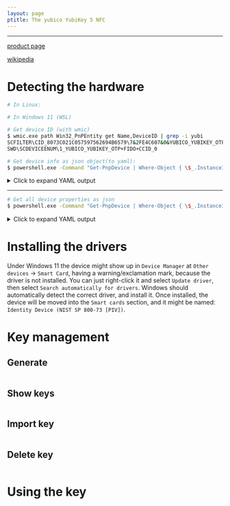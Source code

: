 ```yaml
---
layout: page
ptitle: The yubico YubiKey 5 NFC
---
```


---

[product page](
   https://www.yubico.com/ro/product/yubikey-5-series/yubikey-5-nfc/)

[wikipedia](https://en.wikipedia.org/wiki/YubiKey)

# Detecting the hardware
```sh
# In Linux:

# In Windows 11 (WSL)

# Get device ID (with wmic)
$ wmic.exe path Win32_PnPEntity get Name,DeviceID | grep -i yubi
SCFILTER\CID_8073C021C057597562694B6579\7&2FE4C607&0&YUBICO_YUBIKEY_OTP+FIDO+CCID_0_SCFILTER_CID_8073C021C057597562694B6579  Smart Card
SWD\SCDEVICEENUM\1_YUBICO_YUBIKEY_OTP+FIDO+CCID_0                                                                            Yubico YubiKey OTP+FIDO+CCID 0

# Get device info as json object(to yaml):
$ powershell.exe -Command "Get-PnpDevice | Where-Object { \$_.InstanceId -like '*YUBICO*' } | ConvertTo-Json -Depth 99" | yq -yr
```
<details>
  <summary>Click to expand YAML output</summary>
{% highlight txt %}
- CimClass:
    CimSuperClassName: CIM_LogicalDevice
    CimSuperClass:
      CimSuperClassName: CIM_LogicalElement
      CimSuperClass:
        CimSuperClassName: CIM_ManagedSystemElement
        CimSuperClass:
          CimSuperClassName: null
          CimSuperClass: null
          CimClassProperties:
            - Name: Caption
              Value: null
              CimType: 14
              Flags: Property, ReadOnly, NullValue
              Qualifiers:
                - Name: MaxLen
                  Value: 64
                  CimType: 7
                  Flags: EnableOverride, ToSubclass
                - Name: read
                  Value: true
                  CimType: 1
                  Flags: EnableOverride, ToSubclass
              ReferenceClassName: null
            - Name: Description
              Value: null
              CimType: 14
              Flags: Property, ReadOnly, NullValue
              Qualifiers:
                - Name: read
                  Value: true
                  CimType: 1
                  Flags: EnableOverride, ToSubclass
              ReferenceClassName: null
            - Name: InstallDate
              Value: null
              CimType: 13
              Flags: Property, ReadOnly, NullValue
              Qualifiers:
                - Name: MappingStrings
                  Value:
                    - MIF.DMTF|ComponentID|001.5
                  CimType: 30
                  Flags: EnableOverride, ToSubclass
                - Name: read
                  Value: true
                  CimType: 1
                  Flags: EnableOverride, ToSubclass
              ReferenceClassName: null
            - Name: Name
              Value: null
              CimType: 14
              Flags: Property, ReadOnly, NullValue
              Qualifiers:
                - Name: read
                  Value: true
                  CimType: 1
                  Flags: EnableOverride, ToSubclass
              ReferenceClassName: null
            - Name: Status
              Value: null
              CimType: 14
              Flags: Property, ReadOnly, NullValue
              Qualifiers:
                - Name: MaxLen
                  Value: 10
                  CimType: 7
                  Flags: EnableOverride, ToSubclass
                - Name: read
                  Value: true
                  CimType: 1
                  Flags: EnableOverride, ToSubclass
                - Name: ValueMap
                  Value:
                    - OK
                    - Error
                    - Degraded
                    - Unknown
                    - Pred Fail
                    - Starting
                    - Stopping
                    - Service
                    - Stressed
                    - NonRecover
                    - No Contact
                    - Lost Comm
                  CimType: 30
                  Flags: EnableOverride, ToSubclass
              ReferenceClassName: null
          CimClassQualifiers:
            - Name: Abstract
              Value: true
              CimType: 1
              Flags: EnableOverride, Restricted
            - Name: Locale
              Value: 1033
              CimType: 7
              Flags: EnableOverride, ToSubclass
            - Name: UUID
              Value: '{8502C517-5FBB-11D2-AAC1-006008C78BC7}'
              CimType: 14
              Flags: EnableOverride, ToSubclass
          CimClassMethods: []
          CimSystemProperties:
            Namespace: ROOT/cimv2
            ServerName: TANCREDI-L-W11
            ClassName: CIM_ManagedSystemElement
            Path: null
        CimClassProperties:
          - Name: Caption
            Value: null
            CimType: 14
            Flags: Property, ReadOnly, NullValue
            Qualifiers:
              - Name: MaxLen
                Value: 64
                CimType: 7
                Flags: EnableOverride, ToSubclass
              - Name: read
                Value: true
                CimType: 1
                Flags: EnableOverride, ToSubclass
            ReferenceClassName: null
          - Name: Description
            Value: null
            CimType: 14
            Flags: Property, ReadOnly, NullValue
            Qualifiers:
              - Name: read
                Value: true
                CimType: 1
                Flags: EnableOverride, ToSubclass
            ReferenceClassName: null
          - Name: InstallDate
            Value: null
            CimType: 13
            Flags: Property, ReadOnly, NullValue
            Qualifiers:
              - Name: MappingStrings
                Value:
                  - MIF.DMTF|ComponentID|001.5
                CimType: 30
                Flags: EnableOverride, ToSubclass
              - Name: read
                Value: true
                CimType: 1
                Flags: EnableOverride, ToSubclass
            ReferenceClassName: null
          - Name: Name
            Value: null
            CimType: 14
            Flags: Property, ReadOnly, NullValue
            Qualifiers:
              - Name: read
                Value: true
                CimType: 1
                Flags: EnableOverride, ToSubclass
            ReferenceClassName: null
          - Name: Status
            Value: null
            CimType: 14
            Flags: Property, ReadOnly, NullValue
            Qualifiers:
              - Name: MaxLen
                Value: 10
                CimType: 7
                Flags: EnableOverride, ToSubclass
              - Name: read
                Value: true
                CimType: 1
                Flags: EnableOverride, ToSubclass
              - Name: ValueMap
                Value:
                  - OK
                  - Error
                  - Degraded
                  - Unknown
                  - Pred Fail
                  - Starting
                  - Stopping
                  - Service
                  - Stressed
                  - NonRecover
                  - No Contact
                  - Lost Comm
                CimType: 30
                Flags: EnableOverride, ToSubclass
            ReferenceClassName: null
        CimClassQualifiers:
          - Name: Locale
            Value: 1033
            CimType: 7
            Flags: EnableOverride, ToSubclass
          - Name: UUID
            Value: '{8502C518-5FBB-11D2-AAC1-006008C78BC7}'
            CimType: 14
            Flags: EnableOverride, ToSubclass
          - Name: Abstract
            Value: true
            CimType: 1
            Flags: EnableOverride, Restricted
        CimClassMethods: []
        CimSystemProperties:
          Namespace: ROOT/cimv2
          ServerName: TANCREDI-L-W11
          ClassName: CIM_LogicalElement
          Path: null
      CimClassProperties:
        - Name: Caption
          Value: null
          CimType: 14
          Flags: Property, ReadOnly, NullValue
          Qualifiers:
            - Name: MaxLen
              Value: 64
              CimType: 7
              Flags: EnableOverride, ToSubclass
            - Name: read
              Value: true
              CimType: 1
              Flags: EnableOverride, ToSubclass
          ReferenceClassName: null
        - Name: Description
          Value: null
          CimType: 14
          Flags: Property, ReadOnly, NullValue
          Qualifiers:
            - Name: read
              Value: true
              CimType: 1
              Flags: EnableOverride, ToSubclass
          ReferenceClassName: null
        - Name: InstallDate
          Value: null
          CimType: 13
          Flags: Property, ReadOnly, NullValue
          Qualifiers:
            - Name: MappingStrings
              Value:
                - MIF.DMTF|ComponentID|001.5
              CimType: 30
              Flags: EnableOverride, ToSubclass
            - Name: read
              Value: true
              CimType: 1
              Flags: EnableOverride, ToSubclass
          ReferenceClassName: null
        - Name: Name
          Value: null
          CimType: 14
          Flags: Property, ReadOnly, NullValue
          Qualifiers:
            - Name: read
              Value: true
              CimType: 1
              Flags: EnableOverride, ToSubclass
          ReferenceClassName: null
        - Name: Status
          Value: null
          CimType: 14
          Flags: Property, ReadOnly, NullValue
          Qualifiers:
            - Name: MaxLen
              Value: 10
              CimType: 7
              Flags: EnableOverride, ToSubclass
            - Name: read
              Value: true
              CimType: 1
              Flags: EnableOverride, ToSubclass
            - Name: ValueMap
              Value:
                - OK
                - Error
                - Degraded
                - Unknown
                - Pred Fail
                - Starting
                - Stopping
                - Service
                - Stressed
                - NonRecover
                - No Contact
                - Lost Comm
              CimType: 30
              Flags: EnableOverride, ToSubclass
          ReferenceClassName: null
        - Name: Availability
          Value: null
          CimType: 4
          Flags: Property, ReadOnly, NullValue
          Qualifiers:
            - Name: MappingStrings
              Value:
                - MIF.DMTF|Operational State|003.5
                - MIB.IETF|HOST-RESOURCES-MIB.hrDeviceStatus
              CimType: 30
              Flags: EnableOverride, ToSubclass
            - Name: read
              Value: true
              CimType: 1
              Flags: EnableOverride, ToSubclass
            - Name: ValueMap
              Value:
                - '1'
                - '2'
                - '3'
                - '4'
                - '5'
                - '6'
                - '7'
                - '8'
                - '9'
                - '10'
                - '11'
                - '12'
                - '13'
                - '14'
                - '15'
                - '16'
                - '17'
                - '18'
                - '19'
                - '20'
                - '21'
              CimType: 30
              Flags: EnableOverride, ToSubclass
          ReferenceClassName: null
        - Name: ConfigManagerErrorCode
          Value: null
          CimType: 6
          Flags: Property, ReadOnly, NullValue
          Qualifiers:
            - Name: read
              Value: true
              CimType: 1
              Flags: EnableOverride, ToSubclass
            - Name: Schema
              Value: Win32
              CimType: 14
              Flags: EnableOverride, ToSubclass
            - Name: ValueMap
              Value:
                - '0'
                - '1'
                - '2'
                - '3'
                - '4'
                - '5'
                - '6'
                - '7'
                - '8'
                - '9'
                - '10'
                - '11'
                - '12'
                - '13'
                - '14'
                - '15'
                - '16'
                - '17'
                - '18'
                - '19'
                - '20'
                - '21'
                - '22'
                - '23'
                - '24'
                - '25'
                - '26'
                - '27'
                - '28'
                - '29'
                - '30'
                - '31'
              CimType: 30
              Flags: EnableOverride, ToSubclass
          ReferenceClassName: null
        - Name: ConfigManagerUserConfig
          Value: null
          CimType: 1
          Flags: Property, ReadOnly, NullValue
          Qualifiers:
            - Name: read
              Value: true
              CimType: 1
              Flags: EnableOverride, ToSubclass
            - Name: Schema
              Value: Win32
              CimType: 14
              Flags: EnableOverride, ToSubclass
          ReferenceClassName: null
        - Name: CreationClassName
          Value: null
          CimType: 14
          Flags: Property, ReadOnly, NullValue
          Qualifiers:
            - Name: CIM_Key
              Value: true
              CimType: 1
              Flags: EnableOverride, ToSubclass
            - Name: read
              Value: true
              CimType: 1
              Flags: EnableOverride, ToSubclass
          ReferenceClassName: null
        - Name: DeviceID
          Value: null
          CimType: 14
          Flags: Property, ReadOnly, NullValue
          Qualifiers:
            - Name: CIM_Key
              Value: true
              CimType: 1
              Flags: EnableOverride, ToSubclass
            - Name: read
              Value: true
              CimType: 1
              Flags: EnableOverride, ToSubclass
          ReferenceClassName: null
        - Name: ErrorCleared
          Value: null
          CimType: 1
          Flags: Property, ReadOnly, NullValue
          Qualifiers:
            - Name: read
              Value: true
              CimType: 1
              Flags: EnableOverride, ToSubclass
          ReferenceClassName: null
        - Name: ErrorDescription
          Value: null
          CimType: 14
          Flags: Property, ReadOnly, NullValue
          Qualifiers:
            - Name: read
              Value: true
              CimType: 1
              Flags: EnableOverride, ToSubclass
          ReferenceClassName: null
        - Name: LastErrorCode
          Value: null
          CimType: 6
          Flags: Property, ReadOnly, NullValue
          Qualifiers:
            - Name: read
              Value: true
              CimType: 1
              Flags: EnableOverride, ToSubclass
          ReferenceClassName: null
        - Name: PNPDeviceID
          Value: null
          CimType: 14
          Flags: Property, ReadOnly, NullValue
          Qualifiers:
            - Name: read
              Value: true
              CimType: 1
              Flags: EnableOverride, ToSubclass
            - Name: Schema
              Value: Win32
              CimType: 14
              Flags: EnableOverride, ToSubclass
          ReferenceClassName: null
        - Name: PowerManagementCapabilities
          Value: null
          CimType: 20
          Flags: Property, ReadOnly, NullValue
          Qualifiers:
            - Name: read
              Value: true
              CimType: 1
              Flags: EnableOverride, ToSubclass
          ReferenceClassName: null
        - Name: PowerManagementSupported
          Value: null
          CimType: 1
          Flags: Property, ReadOnly, NullValue
          Qualifiers:
            - Name: read
              Value: true
              CimType: 1
              Flags: EnableOverride, ToSubclass
          ReferenceClassName: null
        - Name: StatusInfo
          Value: null
          CimType: 4
          Flags: Property, ReadOnly, NullValue
          Qualifiers:
            - Name: MappingStrings
              Value:
                - MIF.DMTF|Operational State|003.3
              CimType: 30
              Flags: EnableOverride, ToSubclass
            - Name: read
              Value: true
              CimType: 1
              Flags: EnableOverride, ToSubclass
            - Name: ValueMap
              Value:
                - '1'
                - '2'
                - '3'
                - '4'
                - '5'
              CimType: 30
              Flags: EnableOverride, ToSubclass
          ReferenceClassName: null
        - Name: SystemCreationClassName
          Value: null
          CimType: 14
          Flags: Property, ReadOnly, NullValue
          Qualifiers:
            - Name: CIM_Key
              Value: true
              CimType: 1
              Flags: EnableOverride, ToSubclass
            - Name: Propagated
              Value: CIM_System.CreationClassName
              CimType: 14
              Flags: EnableOverride, ToSubclass
            - Name: read
              Value: true
              CimType: 1
              Flags: EnableOverride, ToSubclass
          ReferenceClassName: null
        - Name: SystemName
          Value: null
          CimType: 14
          Flags: Property, ReadOnly, NullValue
          Qualifiers:
            - Name: CIM_Key
              Value: true
              CimType: 1
              Flags: EnableOverride, ToSubclass
            - Name: Propagated
              Value: CIM_System.Name
              CimType: 14
              Flags: EnableOverride, ToSubclass
            - Name: read
              Value: true
              CimType: 1
              Flags: EnableOverride, ToSubclass
          ReferenceClassName: null
      CimClassQualifiers:
        - Name: Locale
          Value: 1033
          CimType: 7
          Flags: EnableOverride, ToSubclass
        - Name: UUID
          Value: '{8502C529-5FBB-11D2-AAC1-006008C78BC7}'
          CimType: 14
          Flags: EnableOverride, ToSubclass
        - Name: Abstract
          Value: true
          CimType: 1
          Flags: EnableOverride, Restricted
      CimClassMethods:
        - Name: SetPowerState
          ReturnType: 6
          Parameters:
            - Name: PowerState
              CimType: 4
              Qualifiers:
                - Name: ID
                  Value: 0
                  CimType: 7
                  Flags: DisableOverride, ToSubclass
                - Name: IN
                  Value: true
                  CimType: 1
                  Flags: DisableOverride, ToSubclass
                - Name: ValueMap
                  Value:
                    - '1'
                    - '2'
                    - '3'
                    - '4'
                    - '5'
                    - '6'
                  CimType: 30
                  Flags: EnableOverride, ToSubclass
              ReferenceClassName: null
            - Name: Time
              CimType: 13
              Qualifiers:
                - Name: ID
                  Value: 1
                  CimType: 7
                  Flags: DisableOverride, ToSubclass
                - Name: IN
                  Value: true
                  CimType: 1
                  Flags: DisableOverride, ToSubclass
              ReferenceClassName: null
          Qualifiers: []
        - Name: Reset
          ReturnType: 6
          Parameters: []
          Qualifiers: []
      CimSystemProperties:
        Namespace: ROOT/cimv2
        ServerName: TANCREDI-L-W11
        ClassName: CIM_LogicalDevice
        Path: null
    CimClassProperties:
      - Name: Caption
        Value: null
        CimType: 14
        Flags: Property, ReadOnly, NullValue
        Qualifiers:
          - Name: MaxLen
            Value: 64
            CimType: 7
            Flags: EnableOverride, ToSubclass
          - Name: read
            Value: true
            CimType: 1
            Flags: EnableOverride, ToSubclass
        ReferenceClassName: null
      - Name: Description
        Value: null
        CimType: 14
        Flags: Property, ReadOnly, NullValue
        Qualifiers:
          - Name: read
            Value: true
            CimType: 1
            Flags: EnableOverride, ToSubclass
        ReferenceClassName: null
      - Name: InstallDate
        Value: null
        CimType: 13
        Flags: Property, ReadOnly, NullValue
        Qualifiers:
          - Name: MappingStrings
            Value:
              - MIF.DMTF|ComponentID|001.5
            CimType: 30
            Flags: EnableOverride, ToSubclass
          - Name: read
            Value: true
            CimType: 1
            Flags: EnableOverride, ToSubclass
        ReferenceClassName: null
      - Name: Name
        Value: null
        CimType: 14
        Flags: Property, ReadOnly, NullValue
        Qualifiers:
          - Name: read
            Value: true
            CimType: 1
            Flags: EnableOverride, ToSubclass
        ReferenceClassName: null
      - Name: Status
        Value: null
        CimType: 14
        Flags: Property, ReadOnly, NullValue
        Qualifiers:
          - Name: MaxLen
            Value: 10
            CimType: 7
            Flags: EnableOverride, ToSubclass
          - Name: read
            Value: true
            CimType: 1
            Flags: EnableOverride, ToSubclass
          - Name: ValueMap
            Value:
              - OK
              - Error
              - Degraded
              - Unknown
              - Pred Fail
              - Starting
              - Stopping
              - Service
              - Stressed
              - NonRecover
              - No Contact
              - Lost Comm
            CimType: 30
            Flags: EnableOverride, ToSubclass
        ReferenceClassName: null
      - Name: Availability
        Value: null
        CimType: 4
        Flags: Property, ReadOnly, NullValue
        Qualifiers:
          - Name: MappingStrings
            Value:
              - MIF.DMTF|Operational State|003.5
              - MIB.IETF|HOST-RESOURCES-MIB.hrDeviceStatus
            CimType: 30
            Flags: EnableOverride, ToSubclass
          - Name: read
            Value: true
            CimType: 1
            Flags: EnableOverride, ToSubclass
          - Name: ValueMap
            Value:
              - '1'
              - '2'
              - '3'
              - '4'
              - '5'
              - '6'
              - '7'
              - '8'
              - '9'
              - '10'
              - '11'
              - '12'
              - '13'
              - '14'
              - '15'
              - '16'
              - '17'
              - '18'
              - '19'
              - '20'
              - '21'
            CimType: 30
            Flags: EnableOverride, ToSubclass
        ReferenceClassName: null
      - Name: ConfigManagerErrorCode
        Value: null
        CimType: 6
        Flags: Property, ReadOnly, NullValue
        Qualifiers:
          - Name: read
            Value: true
            CimType: 1
            Flags: EnableOverride, ToSubclass
          - Name: Schema
            Value: Win32
            CimType: 14
            Flags: EnableOverride, ToSubclass
          - Name: ValueMap
            Value:
              - '0'
              - '1'
              - '2'
              - '3'
              - '4'
              - '5'
              - '6'
              - '7'
              - '8'
              - '9'
              - '10'
              - '11'
              - '12'
              - '13'
              - '14'
              - '15'
              - '16'
              - '17'
              - '18'
              - '19'
              - '20'
              - '21'
              - '22'
              - '23'
              - '24'
              - '25'
              - '26'
              - '27'
              - '28'
              - '29'
              - '30'
              - '31'
            CimType: 30
            Flags: EnableOverride, ToSubclass
        ReferenceClassName: null
      - Name: ConfigManagerUserConfig
        Value: null
        CimType: 1
        Flags: Property, ReadOnly, NullValue
        Qualifiers:
          - Name: read
            Value: true
            CimType: 1
            Flags: EnableOverride, ToSubclass
          - Name: Schema
            Value: Win32
            CimType: 14
            Flags: EnableOverride, ToSubclass
        ReferenceClassName: null
      - Name: CreationClassName
        Value: null
        CimType: 14
        Flags: Property, ReadOnly, NullValue
        Qualifiers:
          - Name: CIM_Key
            Value: true
            CimType: 1
            Flags: EnableOverride, ToSubclass
          - Name: read
            Value: true
            CimType: 1
            Flags: EnableOverride, ToSubclass
        ReferenceClassName: null
      - Name: DeviceID
        Value: null
        CimType: 14
        Flags: Property, Key, ReadOnly, NullValue
        Qualifiers:
          - Name: CIM_Key
            Value: true
            CimType: 1
            Flags: EnableOverride, ToSubclass
          - Name: read
            Value: true
            CimType: 1
            Flags: EnableOverride, ToSubclass
          - Name: key
            Value: true
            CimType: 1
            Flags: DisableOverride, ToSubclass
          - Name: MappingStrings
            Value:
              - WMI
            CimType: 30
            Flags: EnableOverride, ToSubclass
          - Name: Override
            Value: DeviceId
            CimType: 14
            Flags: EnableOverride, ToSubclass
        ReferenceClassName: null
      - Name: ErrorCleared
        Value: null
        CimType: 1
        Flags: Property, ReadOnly, NullValue
        Qualifiers:
          - Name: read
            Value: true
            CimType: 1
            Flags: EnableOverride, ToSubclass
        ReferenceClassName: null
      - Name: ErrorDescription
        Value: null
        CimType: 14
        Flags: Property, ReadOnly, NullValue
        Qualifiers:
          - Name: read
            Value: true
            CimType: 1
            Flags: EnableOverride, ToSubclass
        ReferenceClassName: null
      - Name: LastErrorCode
        Value: null
        CimType: 6
        Flags: Property, ReadOnly, NullValue
        Qualifiers:
          - Name: read
            Value: true
            CimType: 1
            Flags: EnableOverride, ToSubclass
        ReferenceClassName: null
      - Name: PNPDeviceID
        Value: null
        CimType: 14
        Flags: Property, ReadOnly, NullValue
        Qualifiers:
          - Name: read
            Value: true
            CimType: 1
            Flags: EnableOverride, ToSubclass
          - Name: Schema
            Value: Win32
            CimType: 14
            Flags: EnableOverride, ToSubclass
        ReferenceClassName: null
      - Name: PowerManagementCapabilities
        Value: null
        CimType: 20
        Flags: Property, ReadOnly, NullValue
        Qualifiers:
          - Name: read
            Value: true
            CimType: 1
            Flags: EnableOverride, ToSubclass
        ReferenceClassName: null
      - Name: PowerManagementSupported
        Value: null
        CimType: 1
        Flags: Property, ReadOnly, NullValue
        Qualifiers:
          - Name: read
            Value: true
            CimType: 1
            Flags: EnableOverride, ToSubclass
        ReferenceClassName: null
      - Name: StatusInfo
        Value: null
        CimType: 4
        Flags: Property, ReadOnly, NullValue
        Qualifiers:
          - Name: MappingStrings
            Value:
              - MIF.DMTF|Operational State|003.3
            CimType: 30
            Flags: EnableOverride, ToSubclass
          - Name: read
            Value: true
            CimType: 1
            Flags: EnableOverride, ToSubclass
          - Name: ValueMap
            Value:
              - '1'
              - '2'
              - '3'
              - '4'
              - '5'
            CimType: 30
            Flags: EnableOverride, ToSubclass
        ReferenceClassName: null
      - Name: SystemCreationClassName
        Value: null
        CimType: 14
        Flags: Property, ReadOnly, NullValue
        Qualifiers:
          - Name: CIM_Key
            Value: true
            CimType: 1
            Flags: EnableOverride, ToSubclass
          - Name: Propagated
            Value: CIM_System.CreationClassName
            CimType: 14
            Flags: EnableOverride, ToSubclass
          - Name: read
            Value: true
            CimType: 1
            Flags: EnableOverride, ToSubclass
        ReferenceClassName: null
      - Name: SystemName
        Value: null
        CimType: 14
        Flags: Property, ReadOnly, NullValue
        Qualifiers:
          - Name: CIM_Key
            Value: true
            CimType: 1
            Flags: EnableOverride, ToSubclass
          - Name: Propagated
            Value: CIM_System.Name
            CimType: 14
            Flags: EnableOverride, ToSubclass
          - Name: read
            Value: true
            CimType: 1
            Flags: EnableOverride, ToSubclass
        ReferenceClassName: null
      - Name: ClassGuid
        Value: null
        CimType: 14
        Flags: Property, ReadOnly, NullValue
        Qualifiers:
          - Name: MappingStrings
            Value:
              - WMI
            CimType: 30
            Flags: EnableOverride, ToSubclass
          - Name: read
            Value: true
            CimType: 1
            Flags: EnableOverride, ToSubclass
        ReferenceClassName: null
      - Name: CompatibleID
        Value: null
        CimType: 30
        Flags: Property, ReadOnly, NullValue
        Qualifiers:
          - Name: read
            Value: true
            CimType: 1
            Flags: EnableOverride, ToSubclass
        ReferenceClassName: null
      - Name: HardwareID
        Value: null
        CimType: 30
        Flags: Property, ReadOnly, NullValue
        Qualifiers:
          - Name: read
            Value: true
            CimType: 1
            Flags: EnableOverride, ToSubclass
        ReferenceClassName: null
      - Name: Manufacturer
        Value: null
        CimType: 14
        Flags: Property, ReadOnly, NullValue
        Qualifiers:
          - Name: MappingStrings
            Value:
              - WMI
            CimType: 30
            Flags: EnableOverride, ToSubclass
          - Name: read
            Value: true
            CimType: 1
            Flags: EnableOverride, ToSubclass
        ReferenceClassName: null
      - Name: PNPClass
        Value: null
        CimType: 14
        Flags: Property, ReadOnly, NullValue
        Qualifiers:
          - Name: MappingStrings
            Value:
              - WMI
            CimType: 30
            Flags: EnableOverride, ToSubclass
          - Name: read
            Value: true
            CimType: 1
            Flags: EnableOverride, ToSubclass
        ReferenceClassName: null
      - Name: Present
        Value: null
        CimType: 1
        Flags: Property, ReadOnly, NullValue
        Qualifiers:
          - Name: MappingStrings
            Value:
              - WMI
            CimType: 30
            Flags: EnableOverride, ToSubclass
          - Name: read
            Value: true
            CimType: 1
            Flags: EnableOverride, ToSubclass
        ReferenceClassName: null
      - Name: Service
        Value: null
        CimType: 14
        Flags: Property, ReadOnly, NullValue
        Qualifiers:
          - Name: MappingStrings
            Value:
              - WMI
            CimType: 30
            Flags: EnableOverride, ToSubclass
          - Name: read
            Value: true
            CimType: 1
            Flags: EnableOverride, ToSubclass
        ReferenceClassName: null
    CimClassQualifiers:
      - Name: Locale
        Value: 1033
        CimType: 7
        Flags: EnableOverride, ToSubclass
      - Name: UUID
        Value: '{FE28FD98-C875-11d2-B352-00104BC97924}'
        CimType: 14
        Flags: EnableOverride, ToSubclass
      - Name: dynamic
        Value: true
        CimType: 1
        Flags: EnableOverride, ToSubclass
      - Name: provider
        Value: CIMWin32
        CimType: 14
        Flags: EnableOverride, ToSubclass
    CimClassMethods:
      - Name: SetPowerState
        ReturnType: 6
        Parameters:
          - Name: PowerState
            CimType: 4
            Qualifiers:
              - Name: ID
                Value: 0
                CimType: 7
                Flags: DisableOverride, ToSubclass
              - Name: IN
                Value: true
                CimType: 1
                Flags: DisableOverride, ToSubclass
              - Name: ValueMap
                Value:
                  - '1'
                  - '2'
                  - '3'
                  - '4'
                  - '5'
                  - '6'
                CimType: 30
                Flags: EnableOverride, ToSubclass
            ReferenceClassName: null
          - Name: Time
            CimType: 13
            Qualifiers:
              - Name: ID
                Value: 1
                CimType: 7
                Flags: DisableOverride, ToSubclass
              - Name: IN
                Value: true
                CimType: 1
                Flags: DisableOverride, ToSubclass
            ReferenceClassName: null
        Qualifiers: []
      - Name: Reset
        ReturnType: 6
        Parameters: []
        Qualifiers: []
      - Name: Enable
        ReturnType: 6
        Parameters:
          - Name: rebootNeeded
            CimType: 1
            Qualifiers:
              - Name: ID
                Value: 0
                CimType: 7
                Flags: DisableOverride, ToSubclass
              - Name: OUT
                Value: true
                CimType: 1
                Flags: DisableOverride, ToSubclass
            ReferenceClassName: null
        Qualifiers:
          - Name: Implemented
            Value: true
            CimType: 1
            Flags: EnableOverride, Restricted
      - Name: Disable
        ReturnType: 6
        Parameters:
          - Name: rebootNeeded
            CimType: 1
            Qualifiers:
              - Name: ID
                Value: 0
                CimType: 7
                Flags: DisableOverride, ToSubclass
              - Name: OUT
                Value: true
                CimType: 1
                Flags: DisableOverride, ToSubclass
            ReferenceClassName: null
        Qualifiers:
          - Name: Implemented
            Value: true
            CimType: 1
            Flags: EnableOverride, Restricted
      - Name: GetDeviceProperties
        ReturnType: 6
        Parameters:
          - Name: devicePropertyKeys
            CimType: 30
            Qualifiers:
              - Name: ID
                Value: 0
                CimType: 7
                Flags: DisableOverride, ToSubclass
              - Name: IN
                Value: true
                CimType: 1
                Flags: DisableOverride, ToSubclass
              - Name: optional
                Value: true
                CimType: 1
                Flags: EnableOverride, Restricted
            ReferenceClassName: null
          - Name: deviceProperties
            CimType: 32
            Qualifiers:
              - Name: EmbeddedInstance
                Value: Win32_PnPDeviceProperty
                CimType: 14
                Flags: EnableOverride, ToSubclass
              - Name: ID
                Value: 1
                CimType: 7
                Flags: DisableOverride, ToSubclass
              - Name: OUT
                Value: true
                CimType: 1
                Flags: DisableOverride, ToSubclass
            ReferenceClassName: null
        Qualifiers:
          - Name: Implemented
            Value: true
            CimType: 1
            Flags: EnableOverride, Restricted
    CimSystemProperties:
      Namespace: ROOT/cimv2
      ServerName: TANCREDI-L-W11
      ClassName: Win32_PnPEntity
      Path: null
  CimInstanceProperties:
    - Name: Caption
      Value: Smart Card
      CimType: 14
      Flags: Property, ReadOnly, NotModified
      IsValueModified: false
    - Name: Description
      Value: Smart Card
      CimType: 14
      Flags: Property, ReadOnly, NotModified
      IsValueModified: false
    - Name: InstallDate
      Value: null
      CimType: 13
      Flags: Property, ReadOnly, NotModified, NullValue
      IsValueModified: false
    - Name: Name
      Value: Smart Card
      CimType: 14
      Flags: Property, ReadOnly, NotModified
      IsValueModified: false
    - Name: Status
      Value: Error
      CimType: 14
      Flags: Property, ReadOnly, NotModified
      IsValueModified: false
    - Name: Availability
      Value: null
      CimType: 4
      Flags: Property, ReadOnly, NotModified, NullValue
      IsValueModified: false
    - Name: ConfigManagerErrorCode
      Value: 28
      CimType: 6
      Flags: Property, ReadOnly, NotModified
      IsValueModified: false
    - Name: ConfigManagerUserConfig
      Value: false
      CimType: 1
      Flags: Property, ReadOnly, NotModified
      IsValueModified: false
    - Name: CreationClassName
      Value: Win32_PnPEntity
      CimType: 14
      Flags: Property, ReadOnly, NotModified
      IsValueModified: false
    - Name: DeviceID
      Value: SCFILTER\CID_8073C021C057597562694B6579\7&2FE4C607&0&YUBICO_YUBIKEY_OTP+FIDO+CCID_0_SCFILTER_CID_8073C021C057597562694B6579
      CimType: 14
      Flags: Property, Key, ReadOnly, NotModified
      IsValueModified: false
    - Name: ErrorCleared
      Value: null
      CimType: 1
      Flags: Property, ReadOnly, NotModified, NullValue
      IsValueModified: false
    - Name: ErrorDescription
      Value: null
      CimType: 14
      Flags: Property, ReadOnly, NotModified, NullValue
      IsValueModified: false
    - Name: LastErrorCode
      Value: null
      CimType: 6
      Flags: Property, ReadOnly, NotModified, NullValue
      IsValueModified: false
    - Name: PNPDeviceID
      Value: SCFILTER\CID_8073C021C057597562694B6579\7&2FE4C607&0&YUBICO_YUBIKEY_OTP+FIDO+CCID_0_SCFILTER_CID_8073C021C057597562694B6579
      CimType: 14
      Flags: Property, ReadOnly, NotModified
      IsValueModified: false
    - Name: PowerManagementCapabilities
      Value: null
      CimType: 20
      Flags: Property, ReadOnly, NotModified, NullValue
      IsValueModified: false
    - Name: PowerManagementSupported
      Value: null
      CimType: 1
      Flags: Property, ReadOnly, NotModified, NullValue
      IsValueModified: false
    - Name: StatusInfo
      Value: null
      CimType: 4
      Flags: Property, ReadOnly, NotModified, NullValue
      IsValueModified: false
    - Name: SystemCreationClassName
      Value: Win32_ComputerSystem
      CimType: 14
      Flags: Property, ReadOnly, NotModified
      IsValueModified: false
    - Name: SystemName
      Value: TANCREDI-L-W11
      CimType: 14
      Flags: Property, ReadOnly, NotModified
      IsValueModified: false
    - Name: ClassGuid
      Value: null
      CimType: 14
      Flags: Property, ReadOnly, NotModified, NullValue
      IsValueModified: false
    - Name: CompatibleID
      Value:
        - SCFILTER\CID_2777BE07-6993-4513-BD80-C184FCB0AB2D
      CimType: 30
      Flags: Property, ReadOnly, NotModified
      IsValueModified: false
    - Name: HardwareID
      Value:
        - SCFILTER\CID_8073c021c057597562694b6579
      CimType: 30
      Flags: Property, ReadOnly, NotModified
      IsValueModified: false
    - Name: Manufacturer
      Value: null
      CimType: 14
      Flags: Property, ReadOnly, NotModified, NullValue
      IsValueModified: false
    - Name: PNPClass
      Value: null
      CimType: 14
      Flags: Property, ReadOnly, NotModified, NullValue
      IsValueModified: false
    - Name: Present
      Value: true
      CimType: 1
      Flags: Property, ReadOnly, NotModified
      IsValueModified: false
    - Name: Service
      Value: null
      CimType: 14
      Flags: Property, ReadOnly, NotModified, NullValue
      IsValueModified: false
  CimSystemProperties:
    Namespace: ROOT/cimv2
    ServerName: TANCREDI-L-W11
    ClassName: Win32_PnPEntity
    Path: null
  Class: null
  FriendlyName: Smart Card
  InstanceId: SCFILTER\CID_8073C021C057597562694B6579\7&2FE4C607&0&YUBICO_YUBIKEY_OTP+FIDO+CCID_0_SCFILTER_CID_8073C021C057597562694B6579
  Problem: 28
  ConfigManagerErrorCode: 28
  ProblemDescription: ''
  Caption: Smart Card
  Description: Smart Card
  InstallDate: null
  Name: Smart Card
  Status: Error
  Availability: null
  ConfigManagerUserConfig: false
  CreationClassName: Win32_PnPEntity
  DeviceID: SCFILTER\CID_8073C021C057597562694B6579\7&2FE4C607&0&YUBICO_YUBIKEY_OTP+FIDO+CCID_0_SCFILTER_CID_8073C021C057597562694B6579
  ErrorCleared: null
  ErrorDescription: null
  LastErrorCode: null
  PNPDeviceID: SCFILTER\CID_8073C021C057597562694B6579\7&2FE4C607&0&YUBICO_YUBIKEY_OTP+FIDO+CCID_0_SCFILTER_CID_8073C021C057597562694B6579
  PowerManagementCapabilities: null
  PowerManagementSupported: null
  StatusInfo: null
  SystemCreationClassName: Win32_ComputerSystem
  SystemName: TANCREDI-L-W11
  ClassGuid: null
  CompatibleID:
    - SCFILTER\CID_2777BE07-6993-4513-BD80-C184FCB0AB2D
  HardwareID:
    - SCFILTER\CID_8073c021c057597562694b6579
  Manufacturer: null
  PNPClass: null
  Present: true
  Service: null
  PSComputerName: null
- CimClass:
    CimSuperClassName: CIM_LogicalDevice
    CimSuperClass:
      CimSuperClassName: CIM_LogicalElement
      CimSuperClass:
        CimSuperClassName: CIM_ManagedSystemElement
        CimSuperClass:
          CimSuperClassName: null
          CimSuperClass: null
          CimClassProperties:
            - Name: Caption
              Value: null
              CimType: 14
              Flags: Property, ReadOnly, NullValue
              Qualifiers:
                - Name: MaxLen
                  Value: 64
                  CimType: 7
                  Flags: EnableOverride, ToSubclass
                - Name: read
                  Value: true
                  CimType: 1
                  Flags: EnableOverride, ToSubclass
              ReferenceClassName: null
            - Name: Description
              Value: null
              CimType: 14
              Flags: Property, ReadOnly, NullValue
              Qualifiers:
                - Name: read
                  Value: true
                  CimType: 1
                  Flags: EnableOverride, ToSubclass
              ReferenceClassName: null
            - Name: InstallDate
              Value: null
              CimType: 13
              Flags: Property, ReadOnly, NullValue
              Qualifiers:
                - Name: MappingStrings
                  Value:
                    - MIF.DMTF|ComponentID|001.5
                  CimType: 30
                  Flags: EnableOverride, ToSubclass
                - Name: read
                  Value: true
                  CimType: 1
                  Flags: EnableOverride, ToSubclass
              ReferenceClassName: null
            - Name: Name
              Value: null
              CimType: 14
              Flags: Property, ReadOnly, NullValue
              Qualifiers:
                - Name: read
                  Value: true
                  CimType: 1
                  Flags: EnableOverride, ToSubclass
              ReferenceClassName: null
            - Name: Status
              Value: null
              CimType: 14
              Flags: Property, ReadOnly, NullValue
              Qualifiers:
                - Name: MaxLen
                  Value: 10
                  CimType: 7
                  Flags: EnableOverride, ToSubclass
                - Name: read
                  Value: true
                  CimType: 1
                  Flags: EnableOverride, ToSubclass
                - Name: ValueMap
                  Value:
                    - OK
                    - Error
                    - Degraded
                    - Unknown
                    - Pred Fail
                    - Starting
                    - Stopping
                    - Service
                    - Stressed
                    - NonRecover
                    - No Contact
                    - Lost Comm
                  CimType: 30
                  Flags: EnableOverride, ToSubclass
              ReferenceClassName: null
          CimClassQualifiers:
            - Name: Abstract
              Value: true
              CimType: 1
              Flags: EnableOverride, Restricted
            - Name: Locale
              Value: 1033
              CimType: 7
              Flags: EnableOverride, ToSubclass
            - Name: UUID
              Value: '{8502C517-5FBB-11D2-AAC1-006008C78BC7}'
              CimType: 14
              Flags: EnableOverride, ToSubclass
          CimClassMethods: []
          CimSystemProperties:
            Namespace: ROOT/cimv2
            ServerName: TANCREDI-L-W11
            ClassName: CIM_ManagedSystemElement
            Path: null
        CimClassProperties:
          - Name: Caption
            Value: null
            CimType: 14
            Flags: Property, ReadOnly, NullValue
            Qualifiers:
              - Name: MaxLen
                Value: 64
                CimType: 7
                Flags: EnableOverride, ToSubclass
              - Name: read
                Value: true
                CimType: 1
                Flags: EnableOverride, ToSubclass
            ReferenceClassName: null
          - Name: Description
            Value: null
            CimType: 14
            Flags: Property, ReadOnly, NullValue
            Qualifiers:
              - Name: read
                Value: true
                CimType: 1
                Flags: EnableOverride, ToSubclass
            ReferenceClassName: null
          - Name: InstallDate
            Value: null
            CimType: 13
            Flags: Property, ReadOnly, NullValue
            Qualifiers:
              - Name: MappingStrings
                Value:
                  - MIF.DMTF|ComponentID|001.5
                CimType: 30
                Flags: EnableOverride, ToSubclass
              - Name: read
                Value: true
                CimType: 1
                Flags: EnableOverride, ToSubclass
            ReferenceClassName: null
          - Name: Name
            Value: null
            CimType: 14
            Flags: Property, ReadOnly, NullValue
            Qualifiers:
              - Name: read
                Value: true
                CimType: 1
                Flags: EnableOverride, ToSubclass
            ReferenceClassName: null
          - Name: Status
            Value: null
            CimType: 14
            Flags: Property, ReadOnly, NullValue
            Qualifiers:
              - Name: MaxLen
                Value: 10
                CimType: 7
                Flags: EnableOverride, ToSubclass
              - Name: read
                Value: true
                CimType: 1
                Flags: EnableOverride, ToSubclass
              - Name: ValueMap
                Value:
                  - OK
                  - Error
                  - Degraded
                  - Unknown
                  - Pred Fail
                  - Starting
                  - Stopping
                  - Service
                  - Stressed
                  - NonRecover
                  - No Contact
                  - Lost Comm
                CimType: 30
                Flags: EnableOverride, ToSubclass
            ReferenceClassName: null
        CimClassQualifiers:
          - Name: Locale
            Value: 1033
            CimType: 7
            Flags: EnableOverride, ToSubclass
          - Name: UUID
            Value: '{8502C518-5FBB-11D2-AAC1-006008C78BC7}'
            CimType: 14
            Flags: EnableOverride, ToSubclass
          - Name: Abstract
            Value: true
            CimType: 1
            Flags: EnableOverride, Restricted
        CimClassMethods: []
        CimSystemProperties:
          Namespace: ROOT/cimv2
          ServerName: TANCREDI-L-W11
          ClassName: CIM_LogicalElement
          Path: null
      CimClassProperties:
        - Name: Caption
          Value: null
          CimType: 14
          Flags: Property, ReadOnly, NullValue
          Qualifiers:
            - Name: MaxLen
              Value: 64
              CimType: 7
              Flags: EnableOverride, ToSubclass
            - Name: read
              Value: true
              CimType: 1
              Flags: EnableOverride, ToSubclass
          ReferenceClassName: null
        - Name: Description
          Value: null
          CimType: 14
          Flags: Property, ReadOnly, NullValue
          Qualifiers:
            - Name: read
              Value: true
              CimType: 1
              Flags: EnableOverride, ToSubclass
          ReferenceClassName: null
        - Name: InstallDate
          Value: null
          CimType: 13
          Flags: Property, ReadOnly, NullValue
          Qualifiers:
            - Name: MappingStrings
              Value:
                - MIF.DMTF|ComponentID|001.5
              CimType: 30
              Flags: EnableOverride, ToSubclass
            - Name: read
              Value: true
              CimType: 1
              Flags: EnableOverride, ToSubclass
          ReferenceClassName: null
        - Name: Name
          Value: null
          CimType: 14
          Flags: Property, ReadOnly, NullValue
          Qualifiers:
            - Name: read
              Value: true
              CimType: 1
              Flags: EnableOverride, ToSubclass
          ReferenceClassName: null
        - Name: Status
          Value: null
          CimType: 14
          Flags: Property, ReadOnly, NullValue
          Qualifiers:
            - Name: MaxLen
              Value: 10
              CimType: 7
              Flags: EnableOverride, ToSubclass
            - Name: read
              Value: true
              CimType: 1
              Flags: EnableOverride, ToSubclass
            - Name: ValueMap
              Value:
                - OK
                - Error
                - Degraded
                - Unknown
                - Pred Fail
                - Starting
                - Stopping
                - Service
                - Stressed
                - NonRecover
                - No Contact
                - Lost Comm
              CimType: 30
              Flags: EnableOverride, ToSubclass
          ReferenceClassName: null
        - Name: Availability
          Value: null
          CimType: 4
          Flags: Property, ReadOnly, NullValue
          Qualifiers:
            - Name: MappingStrings
              Value:
                - MIF.DMTF|Operational State|003.5
                - MIB.IETF|HOST-RESOURCES-MIB.hrDeviceStatus
              CimType: 30
              Flags: EnableOverride, ToSubclass
            - Name: read
              Value: true
              CimType: 1
              Flags: EnableOverride, ToSubclass
            - Name: ValueMap
              Value:
                - '1'
                - '2'
                - '3'
                - '4'
                - '5'
                - '6'
                - '7'
                - '8'
                - '9'
                - '10'
                - '11'
                - '12'
                - '13'
                - '14'
                - '15'
                - '16'
                - '17'
                - '18'
                - '19'
                - '20'
                - '21'
              CimType: 30
              Flags: EnableOverride, ToSubclass
          ReferenceClassName: null
        - Name: ConfigManagerErrorCode
          Value: null
          CimType: 6
          Flags: Property, ReadOnly, NullValue
          Qualifiers:
            - Name: read
              Value: true
              CimType: 1
              Flags: EnableOverride, ToSubclass
            - Name: Schema
              Value: Win32
              CimType: 14
              Flags: EnableOverride, ToSubclass
            - Name: ValueMap
              Value:
                - '0'
                - '1'
                - '2'
                - '3'
                - '4'
                - '5'
                - '6'
                - '7'
                - '8'
                - '9'
                - '10'
                - '11'
                - '12'
                - '13'
                - '14'
                - '15'
                - '16'
                - '17'
                - '18'
                - '19'
                - '20'
                - '21'
                - '22'
                - '23'
                - '24'
                - '25'
                - '26'
                - '27'
                - '28'
                - '29'
                - '30'
                - '31'
              CimType: 30
              Flags: EnableOverride, ToSubclass
          ReferenceClassName: null
        - Name: ConfigManagerUserConfig
          Value: null
          CimType: 1
          Flags: Property, ReadOnly, NullValue
          Qualifiers:
            - Name: read
              Value: true
              CimType: 1
              Flags: EnableOverride, ToSubclass
            - Name: Schema
              Value: Win32
              CimType: 14
              Flags: EnableOverride, ToSubclass
          ReferenceClassName: null
        - Name: CreationClassName
          Value: null
          CimType: 14
          Flags: Property, ReadOnly, NullValue
          Qualifiers:
            - Name: CIM_Key
              Value: true
              CimType: 1
              Flags: EnableOverride, ToSubclass
            - Name: read
              Value: true
              CimType: 1
              Flags: EnableOverride, ToSubclass
          ReferenceClassName: null
        - Name: DeviceID
          Value: null
          CimType: 14
          Flags: Property, ReadOnly, NullValue
          Qualifiers:
            - Name: CIM_Key
              Value: true
              CimType: 1
              Flags: EnableOverride, ToSubclass
            - Name: read
              Value: true
              CimType: 1
              Flags: EnableOverride, ToSubclass
          ReferenceClassName: null
        - Name: ErrorCleared
          Value: null
          CimType: 1
          Flags: Property, ReadOnly, NullValue
          Qualifiers:
            - Name: read
              Value: true
              CimType: 1
              Flags: EnableOverride, ToSubclass
          ReferenceClassName: null
        - Name: ErrorDescription
          Value: null
          CimType: 14
          Flags: Property, ReadOnly, NullValue
          Qualifiers:
            - Name: read
              Value: true
              CimType: 1
              Flags: EnableOverride, ToSubclass
          ReferenceClassName: null
        - Name: LastErrorCode
          Value: null
          CimType: 6
          Flags: Property, ReadOnly, NullValue
          Qualifiers:
            - Name: read
              Value: true
              CimType: 1
              Flags: EnableOverride, ToSubclass
          ReferenceClassName: null
        - Name: PNPDeviceID
          Value: null
          CimType: 14
          Flags: Property, ReadOnly, NullValue
          Qualifiers:
            - Name: read
              Value: true
              CimType: 1
              Flags: EnableOverride, ToSubclass
            - Name: Schema
              Value: Win32
              CimType: 14
              Flags: EnableOverride, ToSubclass
          ReferenceClassName: null
        - Name: PowerManagementCapabilities
          Value: null
          CimType: 20
          Flags: Property, ReadOnly, NullValue
          Qualifiers:
            - Name: read
              Value: true
              CimType: 1
              Flags: EnableOverride, ToSubclass
          ReferenceClassName: null
        - Name: PowerManagementSupported
          Value: null
          CimType: 1
          Flags: Property, ReadOnly, NullValue
          Qualifiers:
            - Name: read
              Value: true
              CimType: 1
              Flags: EnableOverride, ToSubclass
          ReferenceClassName: null
        - Name: StatusInfo
          Value: null
          CimType: 4
          Flags: Property, ReadOnly, NullValue
          Qualifiers:
            - Name: MappingStrings
              Value:
                - MIF.DMTF|Operational State|003.3
              CimType: 30
              Flags: EnableOverride, ToSubclass
            - Name: read
              Value: true
              CimType: 1
              Flags: EnableOverride, ToSubclass
            - Name: ValueMap
              Value:
                - '1'
                - '2'
                - '3'
                - '4'
                - '5'
              CimType: 30
              Flags: EnableOverride, ToSubclass
          ReferenceClassName: null
        - Name: SystemCreationClassName
          Value: null
          CimType: 14
          Flags: Property, ReadOnly, NullValue
          Qualifiers:
            - Name: CIM_Key
              Value: true
              CimType: 1
              Flags: EnableOverride, ToSubclass
            - Name: Propagated
              Value: CIM_System.CreationClassName
              CimType: 14
              Flags: EnableOverride, ToSubclass
            - Name: read
              Value: true
              CimType: 1
              Flags: EnableOverride, ToSubclass
          ReferenceClassName: null
        - Name: SystemName
          Value: null
          CimType: 14
          Flags: Property, ReadOnly, NullValue
          Qualifiers:
            - Name: CIM_Key
              Value: true
              CimType: 1
              Flags: EnableOverride, ToSubclass
            - Name: Propagated
              Value: CIM_System.Name
              CimType: 14
              Flags: EnableOverride, ToSubclass
            - Name: read
              Value: true
              CimType: 1
              Flags: EnableOverride, ToSubclass
          ReferenceClassName: null
      CimClassQualifiers:
        - Name: Locale
          Value: 1033
          CimType: 7
          Flags: EnableOverride, ToSubclass
        - Name: UUID
          Value: '{8502C529-5FBB-11D2-AAC1-006008C78BC7}'
          CimType: 14
          Flags: EnableOverride, ToSubclass
        - Name: Abstract
          Value: true
          CimType: 1
          Flags: EnableOverride, Restricted
      CimClassMethods:
        - Name: SetPowerState
          ReturnType: 6
          Parameters:
            - Name: PowerState
              CimType: 4
              Qualifiers:
                - Name: ID
                  Value: 0
                  CimType: 7
                  Flags: DisableOverride, ToSubclass
                - Name: IN
                  Value: true
                  CimType: 1
                  Flags: DisableOverride, ToSubclass
                - Name: ValueMap
                  Value:
                    - '1'
                    - '2'
                    - '3'
                    - '4'
                    - '5'
                    - '6'
                  CimType: 30
                  Flags: EnableOverride, ToSubclass
              ReferenceClassName: null
            - Name: Time
              CimType: 13
              Qualifiers:
                - Name: ID
                  Value: 1
                  CimType: 7
                  Flags: DisableOverride, ToSubclass
                - Name: IN
                  Value: true
                  CimType: 1
                  Flags: DisableOverride, ToSubclass
              ReferenceClassName: null
          Qualifiers: []
        - Name: Reset
          ReturnType: 6
          Parameters: []
          Qualifiers: []
      CimSystemProperties:
        Namespace: ROOT/cimv2
        ServerName: TANCREDI-L-W11
        ClassName: CIM_LogicalDevice
        Path: null
    CimClassProperties:
      - Name: Caption
        Value: null
        CimType: 14
        Flags: Property, ReadOnly, NullValue
        Qualifiers:
          - Name: MaxLen
            Value: 64
            CimType: 7
            Flags: EnableOverride, ToSubclass
          - Name: read
            Value: true
            CimType: 1
            Flags: EnableOverride, ToSubclass
        ReferenceClassName: null
      - Name: Description
        Value: null
        CimType: 14
        Flags: Property, ReadOnly, NullValue
        Qualifiers:
          - Name: read
            Value: true
            CimType: 1
            Flags: EnableOverride, ToSubclass
        ReferenceClassName: null
      - Name: InstallDate
        Value: null
        CimType: 13
        Flags: Property, ReadOnly, NullValue
        Qualifiers:
          - Name: MappingStrings
            Value:
              - MIF.DMTF|ComponentID|001.5
            CimType: 30
            Flags: EnableOverride, ToSubclass
          - Name: read
            Value: true
            CimType: 1
            Flags: EnableOverride, ToSubclass
        ReferenceClassName: null
      - Name: Name
        Value: null
        CimType: 14
        Flags: Property, ReadOnly, NullValue
        Qualifiers:
          - Name: read
            Value: true
            CimType: 1
            Flags: EnableOverride, ToSubclass
        ReferenceClassName: null
      - Name: Status
        Value: null
        CimType: 14
        Flags: Property, ReadOnly, NullValue
        Qualifiers:
          - Name: MaxLen
            Value: 10
            CimType: 7
            Flags: EnableOverride, ToSubclass
          - Name: read
            Value: true
            CimType: 1
            Flags: EnableOverride, ToSubclass
          - Name: ValueMap
            Value:
              - OK
              - Error
              - Degraded
              - Unknown
              - Pred Fail
              - Starting
              - Stopping
              - Service
              - Stressed
              - NonRecover
              - No Contact
              - Lost Comm
            CimType: 30
            Flags: EnableOverride, ToSubclass
        ReferenceClassName: null
      - Name: Availability
        Value: null
        CimType: 4
        Flags: Property, ReadOnly, NullValue
        Qualifiers:
          - Name: MappingStrings
            Value:
              - MIF.DMTF|Operational State|003.5
              - MIB.IETF|HOST-RESOURCES-MIB.hrDeviceStatus
            CimType: 30
            Flags: EnableOverride, ToSubclass
          - Name: read
            Value: true
            CimType: 1
            Flags: EnableOverride, ToSubclass
          - Name: ValueMap
            Value:
              - '1'
              - '2'
              - '3'
              - '4'
              - '5'
              - '6'
              - '7'
              - '8'
              - '9'
              - '10'
              - '11'
              - '12'
              - '13'
              - '14'
              - '15'
              - '16'
              - '17'
              - '18'
              - '19'
              - '20'
              - '21'
            CimType: 30
            Flags: EnableOverride, ToSubclass
        ReferenceClassName: null
      - Name: ConfigManagerErrorCode
        Value: null
        CimType: 6
        Flags: Property, ReadOnly, NullValue
        Qualifiers:
          - Name: read
            Value: true
            CimType: 1
            Flags: EnableOverride, ToSubclass
          - Name: Schema
            Value: Win32
            CimType: 14
            Flags: EnableOverride, ToSubclass
          - Name: ValueMap
            Value:
              - '0'
              - '1'
              - '2'
              - '3'
              - '4'
              - '5'
              - '6'
              - '7'
              - '8'
              - '9'
              - '10'
              - '11'
              - '12'
              - '13'
              - '14'
              - '15'
              - '16'
              - '17'
              - '18'
              - '19'
              - '20'
              - '21'
              - '22'
              - '23'
              - '24'
              - '25'
              - '26'
              - '27'
              - '28'
              - '29'
              - '30'
              - '31'
            CimType: 30
            Flags: EnableOverride, ToSubclass
        ReferenceClassName: null
      - Name: ConfigManagerUserConfig
        Value: null
        CimType: 1
        Flags: Property, ReadOnly, NullValue
        Qualifiers:
          - Name: read
            Value: true
            CimType: 1
            Flags: EnableOverride, ToSubclass
          - Name: Schema
            Value: Win32
            CimType: 14
            Flags: EnableOverride, ToSubclass
        ReferenceClassName: null
      - Name: CreationClassName
        Value: null
        CimType: 14
        Flags: Property, ReadOnly, NullValue
        Qualifiers:
          - Name: CIM_Key
            Value: true
            CimType: 1
            Flags: EnableOverride, ToSubclass
          - Name: read
            Value: true
            CimType: 1
            Flags: EnableOverride, ToSubclass
        ReferenceClassName: null
      - Name: DeviceID
        Value: null
        CimType: 14
        Flags: Property, Key, ReadOnly, NullValue
        Qualifiers:
          - Name: CIM_Key
            Value: true
            CimType: 1
            Flags: EnableOverride, ToSubclass
          - Name: read
            Value: true
            CimType: 1
            Flags: EnableOverride, ToSubclass
          - Name: key
            Value: true
            CimType: 1
            Flags: DisableOverride, ToSubclass
          - Name: MappingStrings
            Value:
              - WMI
            CimType: 30
            Flags: EnableOverride, ToSubclass
          - Name: Override
            Value: DeviceId
            CimType: 14
            Flags: EnableOverride, ToSubclass
        ReferenceClassName: null
      - Name: ErrorCleared
        Value: null
        CimType: 1
        Flags: Property, ReadOnly, NullValue
        Qualifiers:
          - Name: read
            Value: true
            CimType: 1
            Flags: EnableOverride, ToSubclass
        ReferenceClassName: null
      - Name: ErrorDescription
        Value: null
        CimType: 14
        Flags: Property, ReadOnly, NullValue
        Qualifiers:
          - Name: read
            Value: true
            CimType: 1
            Flags: EnableOverride, ToSubclass
        ReferenceClassName: null
      - Name: LastErrorCode
        Value: null
        CimType: 6
        Flags: Property, ReadOnly, NullValue
        Qualifiers:
          - Name: read
            Value: true
            CimType: 1
            Flags: EnableOverride, ToSubclass
        ReferenceClassName: null
      - Name: PNPDeviceID
        Value: null
        CimType: 14
        Flags: Property, ReadOnly, NullValue
        Qualifiers:
          - Name: read
            Value: true
            CimType: 1
            Flags: EnableOverride, ToSubclass
          - Name: Schema
            Value: Win32
            CimType: 14
            Flags: EnableOverride, ToSubclass
        ReferenceClassName: null
      - Name: PowerManagementCapabilities
        Value: null
        CimType: 20
        Flags: Property, ReadOnly, NullValue
        Qualifiers:
          - Name: read
            Value: true
            CimType: 1
            Flags: EnableOverride, ToSubclass
        ReferenceClassName: null
      - Name: PowerManagementSupported
        Value: null
        CimType: 1
        Flags: Property, ReadOnly, NullValue
        Qualifiers:
          - Name: read
            Value: true
            CimType: 1
            Flags: EnableOverride, ToSubclass
        ReferenceClassName: null
      - Name: StatusInfo
        Value: null
        CimType: 4
        Flags: Property, ReadOnly, NullValue
        Qualifiers:
          - Name: MappingStrings
            Value:
              - MIF.DMTF|Operational State|003.3
            CimType: 30
            Flags: EnableOverride, ToSubclass
          - Name: read
            Value: true
            CimType: 1
            Flags: EnableOverride, ToSubclass
          - Name: ValueMap
            Value:
              - '1'
              - '2'
              - '3'
              - '4'
              - '5'
            CimType: 30
            Flags: EnableOverride, ToSubclass
        ReferenceClassName: null
      - Name: SystemCreationClassName
        Value: null
        CimType: 14
        Flags: Property, ReadOnly, NullValue
        Qualifiers:
          - Name: CIM_Key
            Value: true
            CimType: 1
            Flags: EnableOverride, ToSubclass
          - Name: Propagated
            Value: CIM_System.CreationClassName
            CimType: 14
            Flags: EnableOverride, ToSubclass
          - Name: read
            Value: true
            CimType: 1
            Flags: EnableOverride, ToSubclass
        ReferenceClassName: null
      - Name: SystemName
        Value: null
        CimType: 14
        Flags: Property, ReadOnly, NullValue
        Qualifiers:
          - Name: CIM_Key
            Value: true
            CimType: 1
            Flags: EnableOverride, ToSubclass
          - Name: Propagated
            Value: CIM_System.Name
            CimType: 14
            Flags: EnableOverride, ToSubclass
          - Name: read
            Value: true
            CimType: 1
            Flags: EnableOverride, ToSubclass
        ReferenceClassName: null
      - Name: ClassGuid
        Value: null
        CimType: 14
        Flags: Property, ReadOnly, NullValue
        Qualifiers:
          - Name: MappingStrings
            Value:
              - WMI
            CimType: 30
            Flags: EnableOverride, ToSubclass
          - Name: read
            Value: true
            CimType: 1
            Flags: EnableOverride, ToSubclass
        ReferenceClassName: null
      - Name: CompatibleID
        Value: null
        CimType: 30
        Flags: Property, ReadOnly, NullValue
        Qualifiers:
          - Name: read
            Value: true
            CimType: 1
            Flags: EnableOverride, ToSubclass
        ReferenceClassName: null
      - Name: HardwareID
        Value: null
        CimType: 30
        Flags: Property, ReadOnly, NullValue
        Qualifiers:
          - Name: read
            Value: true
            CimType: 1
            Flags: EnableOverride, ToSubclass
        ReferenceClassName: null
      - Name: Manufacturer
        Value: null
        CimType: 14
        Flags: Property, ReadOnly, NullValue
        Qualifiers:
          - Name: MappingStrings
            Value:
              - WMI
            CimType: 30
            Flags: EnableOverride, ToSubclass
          - Name: read
            Value: true
            CimType: 1
            Flags: EnableOverride, ToSubclass
        ReferenceClassName: null
      - Name: PNPClass
        Value: null
        CimType: 14
        Flags: Property, ReadOnly, NullValue
        Qualifiers:
          - Name: MappingStrings
            Value:
              - WMI
            CimType: 30
            Flags: EnableOverride, ToSubclass
          - Name: read
            Value: true
            CimType: 1
            Flags: EnableOverride, ToSubclass
        ReferenceClassName: null
      - Name: Present
        Value: null
        CimType: 1
        Flags: Property, ReadOnly, NullValue
        Qualifiers:
          - Name: MappingStrings
            Value:
              - WMI
            CimType: 30
            Flags: EnableOverride, ToSubclass
          - Name: read
            Value: true
            CimType: 1
            Flags: EnableOverride, ToSubclass
        ReferenceClassName: null
      - Name: Service
        Value: null
        CimType: 14
        Flags: Property, ReadOnly, NullValue
        Qualifiers:
          - Name: MappingStrings
            Value:
              - WMI
            CimType: 30
            Flags: EnableOverride, ToSubclass
          - Name: read
            Value: true
            CimType: 1
            Flags: EnableOverride, ToSubclass
        ReferenceClassName: null
    CimClassQualifiers:
      - Name: Locale
        Value: 1033
        CimType: 7
        Flags: EnableOverride, ToSubclass
      - Name: UUID
        Value: '{FE28FD98-C875-11d2-B352-00104BC97924}'
        CimType: 14
        Flags: EnableOverride, ToSubclass
      - Name: dynamic
        Value: true
        CimType: 1
        Flags: EnableOverride, ToSubclass
      - Name: provider
        Value: CIMWin32
        CimType: 14
        Flags: EnableOverride, ToSubclass
    CimClassMethods:
      - Name: SetPowerState
        ReturnType: 6
        Parameters:
          - Name: PowerState
            CimType: 4
            Qualifiers:
              - Name: ID
                Value: 0
                CimType: 7
                Flags: DisableOverride, ToSubclass
              - Name: IN
                Value: true
                CimType: 1
                Flags: DisableOverride, ToSubclass
              - Name: ValueMap
                Value:
                  - '1'
                  - '2'
                  - '3'
                  - '4'
                  - '5'
                  - '6'
                CimType: 30
                Flags: EnableOverride, ToSubclass
            ReferenceClassName: null
          - Name: Time
            CimType: 13
            Qualifiers:
              - Name: ID
                Value: 1
                CimType: 7
                Flags: DisableOverride, ToSubclass
              - Name: IN
                Value: true
                CimType: 1
                Flags: DisableOverride, ToSubclass
            ReferenceClassName: null
        Qualifiers: []
      - Name: Reset
        ReturnType: 6
        Parameters: []
        Qualifiers: []
      - Name: Enable
        ReturnType: 6
        Parameters:
          - Name: rebootNeeded
            CimType: 1
            Qualifiers:
              - Name: ID
                Value: 0
                CimType: 7
                Flags: DisableOverride, ToSubclass
              - Name: OUT
                Value: true
                CimType: 1
                Flags: DisableOverride, ToSubclass
            ReferenceClassName: null
        Qualifiers:
          - Name: Implemented
            Value: true
            CimType: 1
            Flags: EnableOverride, Restricted
      - Name: Disable
        ReturnType: 6
        Parameters:
          - Name: rebootNeeded
            CimType: 1
            Qualifiers:
              - Name: ID
                Value: 0
                CimType: 7
                Flags: DisableOverride, ToSubclass
              - Name: OUT
                Value: true
                CimType: 1
                Flags: DisableOverride, ToSubclass
            ReferenceClassName: null
        Qualifiers:
          - Name: Implemented
            Value: true
            CimType: 1
            Flags: EnableOverride, Restricted
      - Name: GetDeviceProperties
        ReturnType: 6
        Parameters:
          - Name: devicePropertyKeys
            CimType: 30
            Qualifiers:
              - Name: ID
                Value: 0
                CimType: 7
                Flags: DisableOverride, ToSubclass
              - Name: IN
                Value: true
                CimType: 1
                Flags: DisableOverride, ToSubclass
              - Name: optional
                Value: true
                CimType: 1
                Flags: EnableOverride, Restricted
            ReferenceClassName: null
          - Name: deviceProperties
            CimType: 32
            Qualifiers:
              - Name: EmbeddedInstance
                Value: Win32_PnPDeviceProperty
                CimType: 14
                Flags: EnableOverride, ToSubclass
              - Name: ID
                Value: 1
                CimType: 7
                Flags: DisableOverride, ToSubclass
              - Name: OUT
                Value: true
                CimType: 1
                Flags: DisableOverride, ToSubclass
            ReferenceClassName: null
        Qualifiers:
          - Name: Implemented
            Value: true
            CimType: 1
            Flags: EnableOverride, Restricted
    CimSystemProperties:
      Namespace: ROOT/cimv2
      ServerName: TANCREDI-L-W11
      ClassName: Win32_PnPEntity
      Path: null
  CimInstanceProperties:
    - Name: Caption
      Value: Yubico YubiKey OTP+FIDO+CCID 0
      CimType: 14
      Flags: Property, ReadOnly, NotModified
      IsValueModified: false
    - Name: Description
      Value: Smart Card Device Information Node
      CimType: 14
      Flags: Property, ReadOnly, NotModified
      IsValueModified: false
    - Name: InstallDate
      Value: null
      CimType: 13
      Flags: Property, ReadOnly, NotModified, NullValue
      IsValueModified: false
    - Name: Name
      Value: Yubico YubiKey OTP+FIDO+CCID 0
      CimType: 14
      Flags: Property, ReadOnly, NotModified
      IsValueModified: false
    - Name: Status
      Value: Error
      CimType: 14
      Flags: Property, ReadOnly, NotModified
      IsValueModified: false
    - Name: Availability
      Value: null
      CimType: 4
      Flags: Property, ReadOnly, NotModified, NullValue
      IsValueModified: false
    - Name: ConfigManagerErrorCode
      Value: 28
      CimType: 6
      Flags: Property, ReadOnly, NotModified
      IsValueModified: false
    - Name: ConfigManagerUserConfig
      Value: false
      CimType: 1
      Flags: Property, ReadOnly, NotModified
      IsValueModified: false
    - Name: CreationClassName
      Value: Win32_PnPEntity
      CimType: 14
      Flags: Property, ReadOnly, NotModified
      IsValueModified: false
    - Name: DeviceID
      Value: SWD\SCDEVICEENUM\1_YUBICO_YUBIKEY_OTP+FIDO+CCID_0
      CimType: 14
      Flags: Property, Key, ReadOnly, NotModified
      IsValueModified: false
    - Name: ErrorCleared
      Value: null
      CimType: 1
      Flags: Property, ReadOnly, NotModified, NullValue
      IsValueModified: false
    - Name: ErrorDescription
      Value: null
      CimType: 14
      Flags: Property, ReadOnly, NotModified, NullValue
      IsValueModified: false
    - Name: LastErrorCode
      Value: null
      CimType: 6
      Flags: Property, ReadOnly, NotModified, NullValue
      IsValueModified: false
    - Name: PNPDeviceID
      Value: SWD\SCDEVICEENUM\1_YUBICO_YUBIKEY_OTP+FIDO+CCID_0
      CimType: 14
      Flags: Property, ReadOnly, NotModified
      IsValueModified: false
    - Name: PowerManagementCapabilities
      Value: null
      CimType: 20
      Flags: Property, ReadOnly, NotModified, NullValue
      IsValueModified: false
    - Name: PowerManagementSupported
      Value: null
      CimType: 1
      Flags: Property, ReadOnly, NotModified, NullValue
      IsValueModified: false
    - Name: StatusInfo
      Value: null
      CimType: 4
      Flags: Property, ReadOnly, NotModified, NullValue
      IsValueModified: false
    - Name: SystemCreationClassName
      Value: Win32_ComputerSystem
      CimType: 14
      Flags: Property, ReadOnly, NotModified
      IsValueModified: false
    - Name: SystemName
      Value: TANCREDI-L-W11
      CimType: 14
      Flags: Property, ReadOnly, NotModified
      IsValueModified: false
    - Name: ClassGuid
      Value: null
      CimType: 14
      Flags: Property, ReadOnly, NotModified, NullValue
      IsValueModified: false
    - Name: CompatibleID
      Value:
        - SWD\GenericRaw
        - SWD\Generic
      CimType: 30
      Flags: Property, ReadOnly, NotModified
      IsValueModified: false
    - Name: HardwareID
      Value:
        - ScDeviceInformationNode\node
      CimType: 30
      Flags: Property, ReadOnly, NotModified
      IsValueModified: false
    - Name: Manufacturer
      Value: null
      CimType: 14
      Flags: Property, ReadOnly, NotModified, NullValue
      IsValueModified: false
    - Name: PNPClass
      Value: null
      CimType: 14
      Flags: Property, ReadOnly, NotModified, NullValue
      IsValueModified: false
    - Name: Present
      Value: true
      CimType: 1
      Flags: Property, ReadOnly, NotModified
      IsValueModified: false
    - Name: Service
      Value: null
      CimType: 14
      Flags: Property, ReadOnly, NotModified, NullValue
      IsValueModified: false
  CimSystemProperties:
    Namespace: ROOT/cimv2
    ServerName: TANCREDI-L-W11
    ClassName: Win32_PnPEntity
    Path: null
  Class: null
  FriendlyName: Yubico YubiKey OTP+FIDO+CCID 0
  InstanceId: SWD\SCDEVICEENUM\1_YUBICO_YUBIKEY_OTP+FIDO+CCID_0
  Problem: 28
  ConfigManagerErrorCode: 28
  ProblemDescription: ''
  Caption: Yubico YubiKey OTP+FIDO+CCID 0
  Description: Smart Card Device Information Node
  InstallDate: null
  Name: Yubico YubiKey OTP+FIDO+CCID 0
  Status: Error
  Availability: null
  ConfigManagerUserConfig: false
  CreationClassName: Win32_PnPEntity
  DeviceID: SWD\SCDEVICEENUM\1_YUBICO_YUBIKEY_OTP+FIDO+CCID_0
  ErrorCleared: null
  ErrorDescription: null
  LastErrorCode: null
  PNPDeviceID: SWD\SCDEVICEENUM\1_YUBICO_YUBIKEY_OTP+FIDO+CCID_0
  PowerManagementCapabilities: null
  PowerManagementSupported: null
  StatusInfo: null
  SystemCreationClassName: Win32_ComputerSystem
  SystemName: TANCREDI-L-W11
  ClassGuid: null
  CompatibleID:
    - SWD\GenericRaw
    - SWD\Generic
  HardwareID:
    - ScDeviceInformationNode\node
  Manufacturer: null
  PNPClass: null
  Present: true
  Service: null
  PSComputerName: null
{% endhighlight %}
</details>


---

```sh
# Get all device properties as json
$ powershell.exe -Command "Get-PnpDevice | Where-Object { \$_.InstanceId -like '*YUBICO*' } | ForEach-Object { \$device=\$_; \$props=Get-PnpDeviceProperty -InstanceId \$device.InstanceId -ErrorAction SilentlyContinue; \$allProps=@{}; \$allProps['FriendlyName']=\$device.FriendlyName; \$allProps['InstanceId']=\$device.InstanceId; \$allProps['Class']=\$device.Class; \$allProps['Status']=\$device.Status; foreach (\$p in \$props) { if (\$p.Data -is [Array]) { \$allProps[\$p.KeyName]=\$p.Data -join ', ' } else { \$allProps[\$p.KeyName]=\$p.Data } }; [PSCustomObject]\$allProps } | ConvertTo-Json -Depth 99" | yq -yr
```
<details>
  <summary>Click to expand YAML output</summary>
{% highlight txt %}
- DEVPKEY_Device_BaseContainerId: "{A814DAAC-3F96-11F0-B890-A0B33979102C}"
  DEVPKEY_Device_InstallDate: "/Date(1748951221946)/"
  Class: 
  DEVPKEY_Device_CompatibleIds: SCFILTER\CID_2777BE07-6993-4513-BD80-C184FCB0AB2D
  "{83DA6326-97A6-4088-9453-A1923F573B29} 5": 3758096968
  DEVPKEY_NAME: Smart Card
  "{80497100-8C73-48B9-AAD9-CE387E19C56E} 6": 0
  DEVPKEY_Device_SafeRemovalRequired: false
  DEVPKEY_Device_HardwareIds: SCFILTER\CID_8073c021c057597562694b6579
  DEVPKEY_Device_InstanceId: SCFILTER\CID_8073C021C057597562694B6579\7&2FE4C607&0&YUBICO_YUBIKEY_OTP+FIDO+CCID_0_SCFILTER_CID_8073C021C057597562694B6579
  DEVPKEY_Device_ProblemCode: 28
  DEVPKEY_Device_Stack: "\\Driver\\scfilter"
  DEVPKEY_Device_Parent: USB\VID_1050&PID_0407&MI_02\6&effba79&0&0002
  "{3464F7A4-2444-40B1-980A-E0903CB6D912} 10": 3
  "{83DA6326-97A6-4088-9453-A1923F573B29} 15": true
  DEVPKEY_Device_LocationInfo: ScFilter
  DEVPKEY_Device_RemovalPolicyDefault: 3
  DEVPKEY_Device_PowerData: 56, 0, 0, 0, 4, 0, 0, 0, 25, 0, 0, 0, 0, 0, 0, 0, 0, 0,
    0, 0, 0, 0, 0, 0, 0, 0, 0, 0, 1, 0, 0, 0, 4, 0, 0, 0, 4, 0, 0, 0, 4, 0, 0, 0,
    4, 0, 0, 0, 4, 0, 0, 0, 1, 0, 0, 0
  DEVPKEY_Device_InstallState: 2
  DEVPKEY_Device_DevNodeStatus: 25191424
  DEVPKEY_Device_EnumeratorName: SCFILTER
  DEVPKEY_Device_InLocalMachineContainer: false
  FriendlyName: Smart Card
  DEVPKEY_Device_Siblings: "{892EDE5E-BE49-443c-A0B3-005D74F2D69C}\\ScFilter\\7&2fe4c607&0&04"
  DEVPKEY_Device_DeviceDesc: Smart Card
  DEVPKEY_Device_HasProblem: true
  DEVPKEY_Device_IsRebootRequired: false
  Status: Error
  DEVPKEY_Device_LastArrivalDate: "/Date(1748952255288)/"
  DEVPKEY_Device_ReportedDeviceIdsHash: 3328081164
  DEVPKEY_Device_FirstInstallDate: "/Date(1748950570277)/"
  InstanceId: SCFILTER\CID_8073C021C057597562694B6579\7&2FE4C607&0&YUBICO_YUBIKEY_OTP+FIDO+CCID_0_SCFILTER_CID_8073C021C057597562694B6579
  DEVPKEY_Device_Capabilities: 132
  DEVPKEY_Device_ProblemStatus: 0
  DEVPKEY_Device_PDOName: "\\Device\\0000012d"
  "{A8B865DD-2E3D-4094-AD97-E593A70C75D6} 26": false
  DEVPKEY_Device_RemovalPolicy: 3
  DEVPKEY_Device_ContainerId: "{A814DAAC-3F96-11F0-B890-A0B33979102C}"
  "{83DA6326-97A6-4088-9453-A1923F573B29} 10": USB\VID_1050&PID_0407&MI_02\6&effba79&0&0002
  DEVPKEY_Device_IsPresent: true
  DEVPKEY_Device_ConfigFlags: 64
  DEVPKEY_Device_BusReportedDeviceDesc: Smart Card
- DEVPKEY_Device_BaseContainerId: "{00000000-0000-0000-FFFF-FFFFFFFFFFFF}"
  DEVPKEY_Device_LastArrivalDate: "/Date(1748952254736)/"
  DEVPKEY_Device_SessionId: 1
  Class: 
  DEVPKEY_Device_CompatibleIds: SWD\GenericRaw, SWD\Generic
  DEVPKEY_Device_CreatorProcessId: 16748
  DEVPKEY_NAME: Yubico YubiKey OTP+FIDO+CCID 0
  "{80497100-8C73-48B9-AAD9-CE387E19C56E} 6": 0
  DEVPKEY_Device_SafeRemovalRequired: false
  DEVPKEY_Device_HardwareIds: ScDeviceInformationNode\node
  DEVPKEY_Device_InstanceId: SWD\SCDEVICEENUM\1_YUBICO_YUBIKEY_OTP+FIDO+CCID_0
  DEVPKEY_Device_ProblemCode: 28
  "{83DA6326-97A6-4088-9453-A1923F573B29} 10": SWD\ScDeviceEnumBus\0
  DEVPKEY_Device_Stack: "\\Driver\\SoftwareDevice"
  DEVPKEY_Device_Parent: SWD\ScDeviceEnumBus\0
  "{3464F7A4-2444-40B1-980A-E0903CB6D912} 10": 3
  "{83DA6326-97A6-4088-9453-A1923F573B29} 15": true
  DEVPKEY_Device_RemovalPolicyDefault: 1
  DEVPKEY_Device_PowerData: 56, 0, 0, 0, 1, 0, 0, 0, 9, 0, 0, 0, 0, 0, 0, 0, 0, 0,
    0, 0, 0, 0, 0, 0, 0, 0, 0, 0, 1, 0, 0, 0, 4, 0, 0, 0, 4, 0, 0, 0, 4, 0, 0, 0,
    4, 0, 0, 0, 4, 0, 0, 0, 0, 0, 0, 0
  DEVPKEY_Device_InstallState: 2
  DEVPKEY_Device_DevNodeStatus: 1098916874
  DEVPKEY_Device_EnumeratorName: SWD
  DEVPKEY_Device_FriendlyName: Yubico YubiKey OTP+FIDO+CCID 0
  DEVPKEY_Device_InLocalMachineContainer: true
  FriendlyName: Yubico YubiKey OTP+FIDO+CCID 0
  DEVPKEY_Device_Siblings: SWD\ScDeviceEnum\1_Windows_Hello_for_Business_1, SWD\ScDeviceEnum\1_Alcorlink_USB_Smart_Card_Reader_0
  DEVPKEY_Device_DeviceDesc: Smart Card Device Information Node
  DEVPKEY_Device_HasProblem: false
  DEVPKEY_Device_IsRebootRequired: false
  Status: Error
  DEVPKEY_Device_LegacyBusType: 15
  DEVPKEY_Device_BusTypeGuid: "{06D10322-7DE0-4CEF-8E25-197D0E7442E2}"
  DEVPKEY_Device_ReportedDeviceIdsHash: 40132414
  InstanceId: SWD\SCDEVICEENUM\1_YUBICO_YUBIKEY_OTP+FIDO+CCID_0
  DEVPKEY_Device_Capabilities: 240
  DEVPKEY_Device_ProblemStatus: 0
  DEVPKEY_Device_PDOName: "\\Device\\0000012c"
  "{A8B865DD-2E3D-4094-AD97-E593A70C75D6} 26": false
  DEVPKEY_Device_RemovalPolicy: 1
  DEVPKEY_Device_ContainerId: "{00000000-0000-0000-FFFF-FFFFFFFFFFFF}"
  DEVPKEY_Device_BusNumber: 0
  DEVPKEY_Device_IsPresent: true
  DEVPKEY_Device_ConfigFlags: 64
  DEVPKEY_Device_BusReportedDeviceDesc: Smart Card Device Information Node
{% endhighlight %}
</details>

# Installing the drivers
Under Windows 11 the device might show up in `Device Manager` at `Other devices`
-> `Smart Card`, having a warning/exclamation mark, because the driver is not
installed. You can just right-click it and select `Update driver`, then select
`Search automatically for drivers`. Windows should automatically detect the
correct driver, and install it. Once installed, the device will be moved into
the `Smart cards` section, and it might be named: `Identity Device (NIST SP
800-73 [PIV])`.

# Key management
## Generate
```sh
```
## Show keys
```sh
```
## Import key
```sh
```
## Delete key
```sh
```

# Using the key

```sh
```
